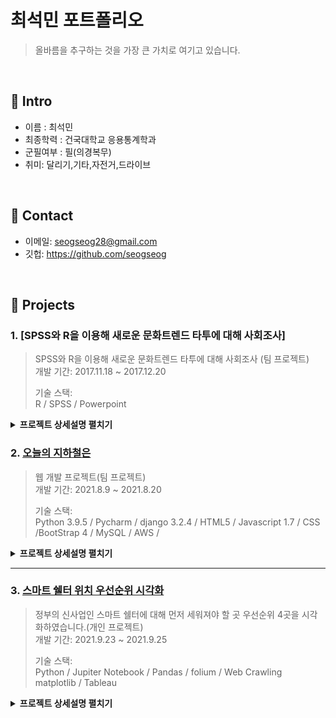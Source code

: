# 최석민 포트폴리오
> 올바름을 추구하는 것을 가장 큰 가치로 여기고 있습니다.

</br>

## :pushpin: Intro
- 이름 : 최석민
- 최종학력 : 건국대학교 응용통계학과
- 군필여부 : 필(의경복무)
- 취미: 달리기,기타,자전거,드라이브
</br>

## :pushpin: Contact
- 이메일: seogseog28@gmail.com
- 깃헙: https://github.com/seogseog

</br>


## :pushpin: Projects
### 1. [SPSS와 R을 이용해 새로운 문화트렌드 타투에 대해 사회조사]
> SPSS와 R을 이용해 새로운 문화트렌드 타투에 대해 사회조사  (팀 프로젝트)  
>개발 기간: 2017.11.18 ~ 2017.12.20  
>  
>기술 스택:  
>R / SPSS / Powerpoint   
>  
<details>
<summary><b>프로젝트 상세설명 펼치기</b></summary>
<div markdown="1">

  ## 1. 제작 기간 & 참여 인원
- 2019년 2월 18일 ~ 4월 5일
- 5명 팀 프로젝트

 </details>

  
  ### 2. [오늘의 지하철은](https://github.com/kohyj006/kode)
> 웹 개발 프로젝트(팀 프로젝트)  
>개발 기간: 2021.8.9 ~ 2021.8.20  
>  
>기술 스택:  
>Python 3.9.5 / Pycharm / django 3.2.4 / HTML5 / Javascript 1.7 / CSS /BootStrap 4
> / MySQL / AWS /  
>  
<details>
<summary><b>프로젝트 상세설명 펼치기</b></summary>
<div markdown="1">
  
 ## 1. 제작 기간 & 참여 인원
- 2021년 8월 9일 ~ 8월 20일
- 4명 팀 프로젝트

 ## 2. 핵심기능
 ![프로젝트기획](/images/프젝1.png)

  
  
  </details>



---

### 3. [스마트 쉘터 위치 우선순위 시각화]()
>정부의 신사업인 스마트 쉘터에 대해 먼저 세워져야 할 곳 우선순위 4곳을 시각화하였습니다.(개인 프로젝트)  
>개발 기간: 2021.9.23 ~ 2021.9.25  
>  
>기술 스택:  
>Python / Jupiter Notebook / Pandas / folium / Web Crawling  
>matplotlib / Tableau   
>  
<details>
<summary><b>프로젝트 상세설명 펼치기</b></summary>
<div markdown="1">
